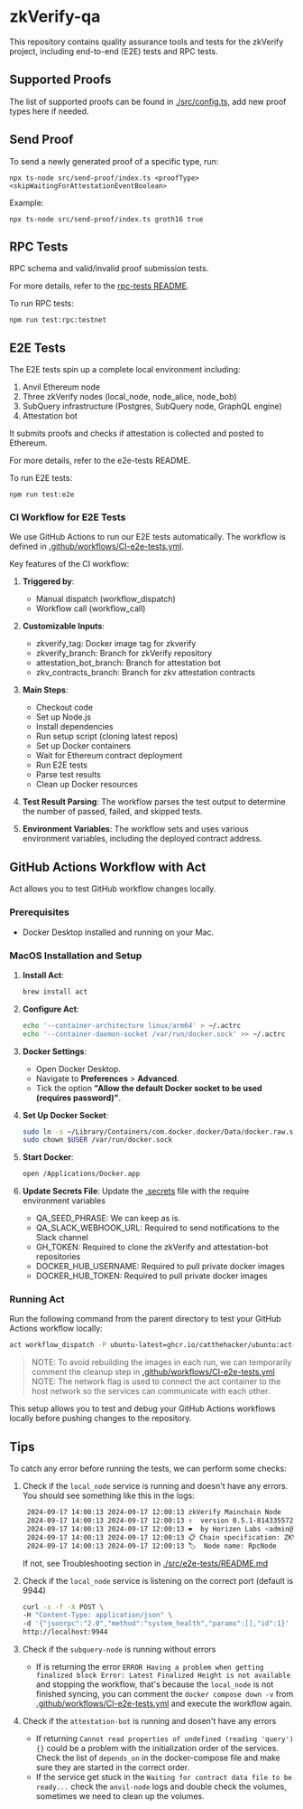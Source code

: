 # zkVerify-qa

This repository contains quality assurance tools and tests for the zkVerify project, including end-to-end (E2E) tests and RPC tests.

## Supported Proofs

The list of supported proofs can be found in [./src/config.ts](./src/config.ts), add new proof types here if needed.

## Send Proof

To send a newly generated proof of a specific type, run:

```shell
npx ts-node src/send-proof/index.ts <proofType> <skipWaitingForAttestationEventBoolean>
```

Example:

```shell
npx ts-node src/send-proof/index.ts groth16 true
```

## RPC Tests

RPC schema and valid/invalid proof submission tests.

For more details, refer to the [rpc-tests README](./src/rpc-tests/README.md).

To run RPC tests:

```shell
npm run test:rpc:testnet
```

## E2E Tests

The E2E tests spin up a complete local environment including:

1. Anvil Ethereum node
2. Three zkVerify nodes (local_node, node_alice, node_bob)
3. SubQuery infrastructure (Postgres, SubQuery node, GraphQL engine)
4. Attestation bot

It submits proofs and checks if attestation is collected and posted to Ethereum.

For more details, refer to the e2e-tests README.

To run E2E tests:

```shell
npm run test:e2e
```

### CI Workflow for E2E Tests

We use GitHub Actions to run our E2E tests automatically. The workflow is defined in [.github/workflows/CI-e2e-tests.yml](.github/workflows/CI-e2e-tests.yml).

Key features of the CI workflow:

1. **Triggered by**:

   - Manual dispatch (workflow_dispatch)
   - Workflow call (workflow_call)

2. **Customizable Inputs**:

   - zkverify_tag: Docker image tag for zkverify
   - zkverify_branch: Branch for zkVerify repository
   - attestation_bot_branch: Branch for attestation bot
   - zkv_contracts_branch: Branch for zkv attestation contracts

3. **Main Steps**:

   - Checkout code
   - Set up Node.js
   - Install dependencies
   - Run setup script (cloning latest repos)
   - Set up Docker containers
   - Wait for Ethereum contract deployment
   - Run E2E tests
   - Parse test results
   - Clean up Docker resources

4. **Test Result Parsing**:
   The workflow parses the test output to determine the number of passed, failed, and skipped tests.

5. **Environment Variables**:
   The workflow sets and uses various environment variables, including the deployed contract address.

## GitHub Actions Workflow with Act

Act allows you to test GitHub workflow changes locally.

### Prerequisites

- Docker Desktop installed and running on your Mac.

### MacOS Installation and Setup

1. **Install Act**:

   ```sh
   brew install act
   ```

2. **Configure Act**:

   ```sh
   echo '--container-architecture linux/arm64' > ~/.actrc
   echo '--container-daemon-socket /var/run/docker.sock' >> ~/.actrc
   ```

3. **Docker Settings**:

   - Open Docker Desktop.
   - Navigate to **Preferences** > **Advanced**.
   - Tick the option **"Allow the default Docker socket to be used (requires password)"**.

4. **Set Up Docker Socket**:

   ```sh
   sudo ln -s ~/Library/Containers/com.docker.docker/Data/docker.raw.sock /var/run/docker.sock
   sudo chown $USER /var/run/docker.sock
   ```

5. **Start Docker**:

   ```sh
   open /Applications/Docker.app
   ```

6. **Update Secrets File**:
   Update the [.secrets](.secrets) file with the require environment variables

   - QA_SEED_PHRASE: We can keep as is.
   - QA_SLACK_WEBHOOK_URL: Required to send notifications to the Slack channel
   - GH_TOKEN: Required to clone the zkVerify and attestation-bot repositories
   - DOCKER_HUB_USERNAME: Required to pull private docker images
   - DOCKER_HUB_TOKEN: Required to pull private docker images

### Running Act

Run the following command from the parent directory to test your GitHub Actions workflow locally:

```sh
act workflow_dispatch -P ubuntu-latest=ghcr.io/catthehacker/ubuntu:act-latest --network host
```

> NOTE: To avoid rebuilding the images in each run, we can temporarily comment the cleanup step in [.github/workflows/CI-e2e-tests.yml](.github/workflows/CI-e2e-tests.yml)
> NOTE: The network flag is used to connect the act container to the host network so the services can communicate with each other.

This setup allows you to test and debug your GitHub Actions workflows locally before pushing changes to the repository.

## Tips

To catch any error before running the tests, we can perform some checks:

1. Check if the `local_node` service is running and doesn't have any errors. You should see something like this in the logs:

   ```bash
    2024-09-17 14:00:13 2024-09-17 12:00:13 zkVerify Mainchain Node
    2024-09-17 14:00:13 2024-09-17 12:00:13 ✌️  version 0.5.1-814335572eb
    2024-09-17 14:00:13 2024-09-17 12:00:13 ❤️  by Horizen Labs <admin@horizenlabs.io>, 2024-2024
    2024-09-17 14:00:13 2024-09-17 12:00:13 📋 Chain specification: ZKV Local
    2024-09-17 14:00:13 2024-09-17 12:00:13 🏷  Node name: RpcNode
   ```

   If not, see Troubleshooting section in [./src/e2e-tests/README.md](./src/e2e-tests/README.md#L106)

2. Check if the `local_node` service is listening on the correct port (default is 9944)

   ```bash
   curl -s -f -X POST \
   -H "Content-Type: application/json" \
   -d '{"jsonrpc":"2.0","method":"system_health","params":[],"id":1}' \
   http://localhost:9944
   ```

3. Check if the `subquery-node` is running without errors

   - If is returning the error `ERROR Having a problem when getting finalized block Error: Latest Finalized Height is not available` and stopping the workflow, that's because the `local_node` is not finished syncing, you can comment the `docker compose down -v` from [.github/workflows/CI-e2e-tests.yml](.github/workflows/CI-e2e-tests.yml#L95) and execute the workflow again.

4. Check if the `attestation-bot` is running and dosen't have any errors
   - If returning `Cannot read properties of undefined (reading 'query') {}` could be a problem with the initialization order of the services. Check the list of `depends_on` in the docker-compose file and make sure they are started in the correct order.
   - If the service get stuck in the `Waiting for contract data file to be ready...` check the `anvil-node` logs and double check the volumes, sometimes we need to clean up the volumes.

